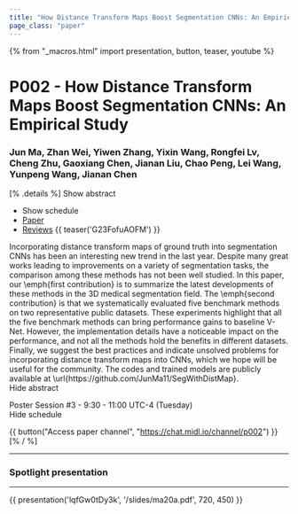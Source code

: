 ```yaml
---
title: "How Distance Transform Maps Boost Segmentation CNNs: An Empirical Study"
page_class: "paper"
---
```


{% from "_macros.html" import presentation, button, teaser, youtube %}

# P002 - How Distance Transform Maps Boost Segmentation CNNs: An Empirical Study

### Jun Ma, Zhan Wei, Yiwen Zhang, Yixin Wang, Rongfei Lv, Cheng Zhu, Gaoxiang Chen, Jianan Liu, Chao Peng, Lei Wang, Yunpeng Wang, Jianan Chen

[% .details %]
<a class="toggle_visibility" data-selector=".abstract" data-level="3">Show abstract</a>
- <a class="toggle_visibility" data-selector=".schedule" data-level="3">Show schedule</a>
- <a href="https://openreview.net/pdf?id=hM4pNbXWst">Paper</a>
- <a href="https://openreview.net/forum?id=hM4pNbXWst">Reviews</a>
{{ teaser('G23FofuAOFM') }}

<p>
    <span class="abstract">
        Incorporating distance transform maps of ground truth into segmentation CNNs has been an interesting new trend in the last year. Despite many great works leading to improvements on a variety of segmentation tasks, the comparison among these methods has not been well studied.      In this paper, our \emph{first contribution} is to summarize the latest developments of these methods in the 3D medical segmentation field.      The \emph{second contribution} is that we systematically evaluated five benchmark methods on two representative public datasets.      These experiments highlight that all the five benchmark methods can bring performance gains to baseline V-Net. However, the implementation details have a noticeable impact on the performance, and not all the methods hold the benefits in different datasets.      Finally, we suggest the best practices and indicate unsolved problems for incorporating distance transform maps into CNNs, which we hope will be useful for the community. The codes and trained models are publicly available at \url{https://github.com/JunMa11/SegWithDistMap}.
        <br>
        <span class="actions"><a class="toggle_visibility" data-level="2">Hide abstract</a></span>
    </span>
</p>

<p>
    <span class="schedule">
        Poster Session #3  - 9:30 - 11:00 UTC-4 (Tuesday)
        <br>
        <span class="actions"><a class="toggle_visibility" data-level="2">Hide schedule</a></span>
    </span>
</p>

{{ button("Access paper channel", "https://chat.midl.io/channel/p002") }}
[% / %]

---

### Spotlight presentation

---

{{ presentation('lqfGw0tDy3k', '/slides/ma20a.pdf', 720, 450) }}